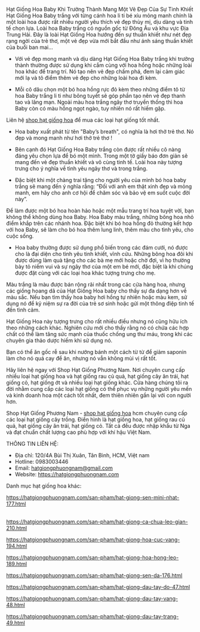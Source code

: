 Hạt Giống Hoa Baby Khi Trưởng Thành Mang Một Vẻ Đẹp Của Sự Tinh Khiết
Hạt Giống Hoa Baby trắng với từng cánh hoa li ti bé xíu mỏng manh chính là một loài hoa được rất nhiều người yêu thích vẻ đẹp thùy mị, dịu dàng và tinh tế chọn lựa. Loài hoa Baby trắng có nguồn gốc từ Đông Âu và khu vực Địa Trung Hải. Đây là loài Hạt Giống Hoa hướng đến sự thuần khiết như nét đẹp rạng ngời của trẻ thơ, một vẻ đẹp vừa mới bắt đầu như ánh sáng thuần khiết của buổi ban mai…

- Với vẻ đẹp mong manh và dịu dàng Hạt Giống Hoa Baby trắng khi trưởng thành thường được sử dụng khi cắm cùng với hoa hồng hoặc những loài hoa khác để trang trí. Nó tạo nên vẻ đẹp chấm phá, đem lại cảm giác mới lạ và tô điểm thêm vẻ đẹp cho những loài hoa đi kèm.

- Mỗi cô dâu chọn một bó hoa hồng rực đỏ kèm theo những điểm tô từ hoa Baby trắng li ti như bông tuyết sẽ góp phần tạo nên vẻ đẹp thanh tao và lãng mạn. Ngoài màu hoa trắng ngây thơ truyền thống thì hoa Baby còn có màu hồng ngọt ngào, tuy nhiên nó rất hiếm gặp.

Liên hệ <a href="https://hatgiongphuongnam.com">shop hạt giống hoa</a> để mua các loại hạt giống tốt nhất.

- Hoa baby xuất phát từ tên "Baby’s breath", có nghĩa là hơi thở trẻ thơ. Nó đẹp và mong manh như hơi thở trẻ thơ !

- Bên cạnh đó Hạt Giống Hoa Baby trắng còn được rất nhiều cô nàng đáng yêu chọn lựa để bó một mình. Trong một tờ giấy báo đơn giản sẽ mang đến vẻ đẹp thuần khiết và vô cùng tinh tế. Loài hoa này tượng trưng cho ý nghĩa về tình yêu ngây thơ và trong trắng.

- Đặc biệt khi một chàng trai tặng cho người yêu của mình bó hoa baby trắng sẽ mang đến ý nghĩa rằng: “Đối với anh em thật xinh đẹp và mỏng manh, em hãy cho anh cơ hội để chăm sóc và bảo vệ em suốt cuộc đời này”.

Ðể làm được một bó hoa hoàn hảo hoặc một mẫu trang trí hoa tuyệt vời, bạn không thể không dùng hoa Baby. Hoa Baby màu trắng, những bông hoa nhỏ điểm khắp trên các nhánh hoa. Đặc biệt khi bó hoa hồng đỏ thường kết hợp với hoa Baby, sẽ làm cho bó hoa thêm lung linh, thêm màu cho tình yêu, cho cuộc sống.

- Hoa baby thường được sử dụng phổ biến trong các đám cưới, nó được cho là đại diện cho tình yêu tinh khiết, vĩnh cửu. Những bông hoa đôi khi được dùng làm quà tặng cho các bà mẹ mới hoặc chờ đợi, vì họ thường bày tỏ niềm vui và sự ngây thơ của một em bé mới, đặc biệt là khi chúng được đặt cùng với các loại hoa khác tượng trưng cho mẹ.

Màu trắng là màu được bán rộng rãi nhất trong các cửa hàng hoa, nhưng các giống hoang dã của Hạt Giống Hoa baby cho thấy sự đa dạng hơn về màu sắc. Nếu bạn tìm thấy hoa baby hơi hồng tự nhiên hoặc màu kem, sử dụng nó để kỷ niệm sự ra đời của trẻ sơ sinh hoặc gửi một thông điệp tinh tế đến tình cảm.

Hạt Giống Hoa này tượng trưng cho rất nhiều điều nhưng nó cũng hữu ích theo những cách khác. Nghiên cứu mới cho thấy rằng nó có chứa các hợp chất có thể làm tăng sức mạnh của thuốc chống ung thư máu, trong khi các chuyên gia thảo dược hiếm khi sử dụng nó.

Bạn có thể ăn gốc rễ sau khi nướng bánh một cách từ từ để giảm saponin làm cho nó quá cay để ăn, nhưng nó vẫn không mùi vị rất tốt.

Hãy liên hệ ngay với Shop Hạt Giống Phương Nam. Nơi chuyên cung cấp nhiều loại hạt giống hoa và hạt giống rau củ quả, hạt giống cây ăn trái, hạt giống cỏ, hạt giống ớt và nhiều loại hạt giống khác. Cửa hàng chúng tôi ra đời nhằm cung cấp các loại hạt giống có thể phục vụ những người yêu mến và kinh doanh hoa một cách tốt nhất, đem thiên nhiên gần lại với con người hơn.

Shop Hạt Giống Phương Nam - <a href="https://hatgiongphuongnam.com/hat-giong-hoa-152.html">shop hạt giống hoa</a> hcm chuyên cung cấp các loại hạt giống cây trồng. Điển hình là hạt giống hoa, hạt giống rau củ quả, hạt giống cây ăn trái, hạt giống cỏ. Tất cả đều được nhập khẩu từ Nga và đạt chuẩn chất lượng cao phù hợp với khí hậu Việt Nam.

THÔNG TIN LIÊN HỆ:
+ Địa chỉ: 120/4A Bùi Thị Xuân, Tân Bình, HCM, Việt nam
+ Hotline: 0983003446
+ Email: hatgiongphuongnam@gmail.com
+ Website: <a href="https://hatgiongphuongnam.com">https://hatgiongphuongnam.com</a>

Danh mục hạt giống hoa khác: 
<p><a href="https://hatgiongphuongnam.com/san-pham/hat-giong-sen-mini-nhat-177.html">https://hatgiongphuongnam.com/san-pham/hat-giong-sen-mini-nhat-177.html</a></p>
<p><br /><a href="https://hatgiongphuongnam.com/san-pham/hat-giong-ca-chua-leo-gian-210.html">https://hatgiongphuongnam.com/san-pham/hat-giong-ca-chua-leo-gian-210.html</a></p>
<p><a href="https://hatgiongphuongnam.com/san-pham/hat-giong-hoa-cuc-vang-194.html">https://hatgiongphuongnam.com/san-pham/hat-giong-hoa-cuc-vang-194.html</a></p>
<p><a href="https://hatgiongphuongnam.com/san-pham/hat-giong-hoa-hong-leo-189.html">https://hatgiongphuongnam.com/san-pham/hat-giong-hoa-hong-leo-189.html</a></p>
<p><a href="https://hatgiongphuongnam.com/san-pham/hat-giong-sen-da-176.html">https://hatgiongphuongnam.com/san-pham/hat-giong-sen-da-176.html</a></p>
<p><a href="https://hatgiongphuongnam.com/san-pham/hat-giong-dau-tay-do-47.html">https://hatgiongphuongnam.com/san-pham/hat-giong-dau-tay-do-47.html</a></p>
<p><a href="https://hatgiongphuongnam.com/san-pham/hat-giong-dau-tay-vang-48.html">https://hatgiongphuongnam.com/san-pham/hat-giong-dau-tay-vang-48.html</a></p>
<p><a href="https://hatgiongphuongnam.com/san-pham/hat-giong-dau-tay-trang-49.html">https://hatgiongphuongnam.com/san-pham/hat-giong-dau-tay-trang-49.html</a></p>
